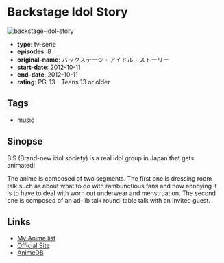# Backstage Idol Story

![backstage-idol-story](https://cdn.myanimelist.net/images/anime/9/42817.jpg)

-   **type**: tv-serie
-   **episodes**: 8
-   **original-name**: バックステージ・アイドル・ストーリー
-   **start-date**: 2012-10-11
-   **end-date**: 2012-10-11
-   **rating**: PG-13 - Teens 13 or older

## Tags

-   music

## Sinopse

BiS (Brand-new idol society) is a real idol group in Japan that gets animated!

The anime is composed of two segments. The first one is dressing room talk such as about what to do with rambunctious fans and how annoying it is to have to deal with worn out underwear and menstruation. The second one is composed of an ad-lib talk round-table talk with an invited guest.

## Links

-   [My Anime list](https://myanimelist.net/anime/15787/Backstage_Idol_Story)
-   [Official Site](http://www.spaceshowertv.com/bis/)
-   [AnimeDB](http://anidb.info/perl-bin/animedb.pl?show=anime&aid=9431)
